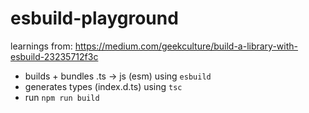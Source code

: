 # esbuild-playground

learnings from: https://medium.com/geekculture/build-a-library-with-esbuild-23235712f3c

* builds + bundles .ts -> js (esm) using `esbuild`
* generates types (index.d.ts) using `tsc` 
* run `npm run build`
